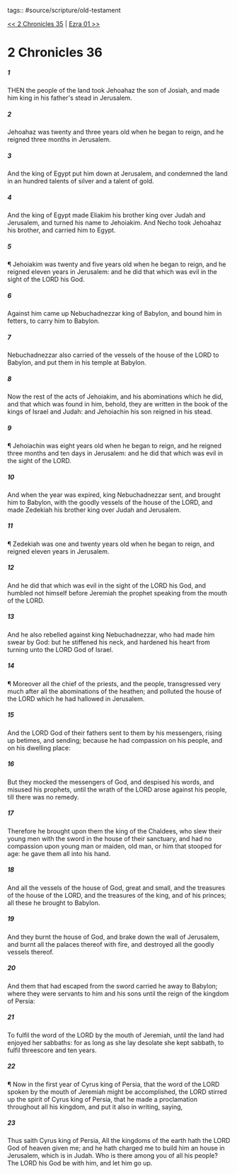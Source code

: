 tags:: #source/scripture/old-testament

[<< 2 Chronicles 35](old-testament/14_2_Chronicles/2_Chronicles_35.md) | [Ezra 01 >>](old-testament/15_Ezra/Ezra_01.md)

# 2 Chronicles 36

##### 1

THEN the people of the land took Jehoahaz the son of Josiah, and made him king in his father's stead in Jerusalem.

##### 2

Jehoahaz was twenty and three years old when he began to reign, and he reigned three months in Jerusalem.

##### 3

And the king of Egypt put him down at Jerusalem, and condemned the land in an hundred talents of silver and a talent of gold.

##### 4

And the king of Egypt made Eliakim his brother king over Judah and Jerusalem, and turned his name to Jehoiakim. And Necho took Jehoahaz his brother, and carried him to Egypt.

##### 5

¶ Jehoiakim was twenty and five years old when he began to reign, and he reigned eleven years in Jerusalem: and he did that which was evil in the sight of the LORD his God.

##### 6

Against him came up Nebuchadnezzar king of Babylon, and bound him in fetters, to carry him to Babylon.

##### 7

Nebuchadnezzar also carried of the vessels of the house of the LORD to Babylon, and put them in his temple at Babylon.

##### 8

Now the rest of the acts of Jehoiakim, and his abominations which he did, and that which was found in him, behold, they are written in the book of the kings of Israel and Judah: and Jehoiachin his son reigned in his stead.

##### 9

¶ Jehoiachin was eight years old when he began to reign, and he reigned three months and ten days in Jerusalem: and he did that which was evil in the sight of the LORD.

##### 10

And when the year was expired, king Nebuchadnezzar sent, and brought him to Babylon, with the goodly vessels of the house of the LORD, and made Zedekiah his brother king over Judah and Jerusalem.

##### 11

¶ Zedekiah was one and twenty years old when he began to reign, and reigned eleven years in Jerusalem.

##### 12

And he did that which was evil in the sight of the LORD his God, and humbled not himself before Jeremiah the prophet speaking from the mouth of the LORD.

##### 13

And he also rebelled against king Nebuchadnezzar, who had made him swear by God: but he stiffened his neck, and hardened his heart from turning unto the LORD God of Israel.

##### 14

¶ Moreover all the chief of the priests, and the people, transgressed very much after all the abominations of the heathen; and polluted the house of the LORD which he had hallowed in Jerusalem.

##### 15

And the LORD God of their fathers sent to them by his messengers, rising up betimes, and sending; because he had compassion on his people, and on his dwelling place:

##### 16

But they mocked the messengers of God, and despised his words, and misused his prophets, until the wrath of the LORD arose against his people, till there was no remedy.

##### 17

Therefore he brought upon them the king of the Chaldees, who slew their young men with the sword in the house of their sanctuary, and had no compassion upon young man or maiden, old man, or him that stooped for age: he gave them all into his hand.

##### 18

And all the vessels of the house of God, great and small, and the treasures of the house of the LORD, and the treasures of the king, and of his princes; all these he brought to Babylon.

##### 19

And they burnt the house of God, and brake down the wall of Jerusalem, and burnt all the palaces thereof with fire, and destroyed all the goodly vessels thereof.

##### 20

And them that had escaped from the sword carried he away to Babylon; where they were servants to him and his sons until the reign of the kingdom of Persia:

##### 21

To fulfil the word of the LORD by the mouth of Jeremiah, until the land had enjoyed her sabbaths: for as long as she lay desolate she kept sabbath, to fulfil threescore and ten years.

##### 22

¶ Now in the first year of Cyrus king of Persia, that the word of the LORD spoken by the mouth of Jeremiah might be accomplished, the LORD stirred up the spirit of Cyrus king of Persia, that he made a proclamation throughout all his kingdom, and put it also in writing, saying,

##### 23

Thus saith Cyrus king of Persia, All the kingdoms of the earth hath the LORD God of heaven given me; and he hath charged me to build him an house in Jerusalem, which is in Judah. Who is there among you of all his people? The LORD his God be with him, and let him go up.
